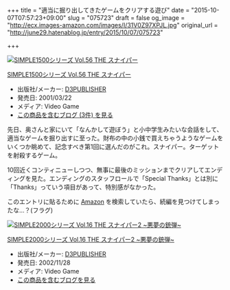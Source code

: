+++
title = "適当に掘り出してきたゲームをクリアする遊び"
date = "2015-10-07T07:57:23+09:00"
slug = "075723"
draft = false
og_image = "http://ecx.images-amazon.com/images/I/31V0Z97XPJL.jpg"
original_url = "http://june29.hatenablog.jp/entry/2015/10/07/075723"

+++

<p></p>
<div class="hatena-asin-detail">
<a href="http://www.amazon.co.jp/exec/obidos/ASIN/B00005OUXH/cameralady-22/"><img src="http://ecx.images-amazon.com/images/I/31V0Z97XPJL._SL160_.jpg" class="hatena-asin-detail-image" alt="SIMPLE1500シリーズ Vol.56 THE スナイパー" title="SIMPLE1500シリーズ Vol.56 THE スナイパー"></a><div class="hatena-asin-detail-info">
<p class="hatena-asin-detail-title"><a href="http://www.amazon.co.jp/exec/obidos/ASIN/B00005OUXH/cameralady-22/">SIMPLE1500シリーズ Vol.56 THE スナイパー</a></p>
<ul>
<li>
<span class="hatena-asin-detail-label">出版社/メーカー:</span> <a class="keyword" href="http://d.hatena.ne.jp/keyword/D3PUBLISHER">D3PUBLISHER</a>
</li>
<li>
<span class="hatena-asin-detail-label">発売日:</span> 2001/03/22</li>
<li>
<span class="hatena-asin-detail-label">メディア:</span> Video Game</li>
<li><a href="http://d.hatena.ne.jp/asin/B00005OUXH/cameralady-22" target="_blank">この商品を含むブログ (3件) を見る</a></li>
</ul>
</div>
<div class="hatena-asin-detail-foot"></div>
</div>

<p>先日、奥さんと家にいて「なんかして遊ぼう」と小中学生みたいな会話をして、適当なゲームを掘り出すに至った。財布の中の小銭で買えちゃうようなゲームをいくつか眺めて、記念すべき第1回に選んだのがこれ。スナイパー。ターゲットを射殺するゲーム。</p>

<p>10回近くコンティニューしつつ、無事に最後のミッションまでクリアしてエンディングを見た。エンディングのスタッフロールで「Special Thanks」とは別に「Thanks」っていう項目があって、特別感がなかった。</p>

<p>このエントリに貼るために <a class="keyword" href="http://d.hatena.ne.jp/keyword/Amazon">Amazon</a> を検索していたら、続編を見つけてしまったな…？(フラグ)</p>

<p></p>
<div class="hatena-asin-detail">
<a href="http://www.amazon.co.jp/exec/obidos/ASIN/B00006JS84/cameralady-22/"><img src="http://ecx.images-amazon.com/images/I/11RAG3MP18L._SL160_.jpg" class="hatena-asin-detail-image" alt="SIMPLE2000シリーズ Vol.16 THE スナイパー2 ~悪夢の銃弾~" title="SIMPLE2000シリーズ Vol.16 THE スナイパー2 ~悪夢の銃弾~"></a><div class="hatena-asin-detail-info">
<p class="hatena-asin-detail-title"><a href="http://www.amazon.co.jp/exec/obidos/ASIN/B00006JS84/cameralady-22/">SIMPLE2000シリーズ Vol.16 THE スナイパー2 ~悪夢の銃弾~</a></p>
<ul>
<li>
<span class="hatena-asin-detail-label">出版社/メーカー:</span> <a class="keyword" href="http://d.hatena.ne.jp/keyword/D3PUBLISHER">D3PUBLISHER</a>
</li>
<li>
<span class="hatena-asin-detail-label">発売日:</span> 2002/11/28</li>
<li>
<span class="hatena-asin-detail-label">メディア:</span> Video Game</li>
<li><a href="http://d.hatena.ne.jp/asin/B00006JS84/cameralady-22" target="_blank">この商品を含むブログを見る</a></li>
</ul>
</div>
<div class="hatena-asin-detail-foot"></div>
</div>